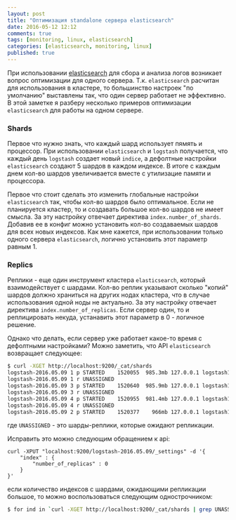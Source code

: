 ```yaml
---
layout: post
title: "Оптимизация standalone сервера elasticsearch"
date: 2016-05-12 12:12
comments: true
tags: [monitoring, linux, elasticsearch]
categories: [elasticsearch, monitoring, linux]
published: true
---
```


При использовании [elasticsearch](https://elastic.io) для сбора и анализа логов возникает вопрос оптимизации для одного сервера. Т.к. `elasticsearch` расчитан для использования в кластере, то большинство настроек "по умолчанию" выставлены так, что один сервер работает не эффективно. В этой заметке я разберу несколько примеров оптимизации `elasticsearch` для работы на одном сервере.

<!--more-->

### Shards
Первое что нужно знать, что каждый шард использует пямять и процессор. При использовании `elasticsearch` и `logstash` получается, что каждый день `logstash` создает новый `indice`, а дефолтные настройки `elasticsearch` создают 5 шардов в каждом индексе. В итоге с каждым днем кол-во шардов увеличивается вместе с утилизацие памяти и процессора.

Первое что стоит сделать это изменить глобальные настройки `elasticsearch` так, чтобы кол-во шардов было оптимальное. Если не планируется кластер, то и создавать большое кол-во шардов не имеет смысла. За эту настройку отвечает директива `index.number_of_shards`. Добавив ее в конфиг можно установить кол-во создаваемых шардов для всех новых индексов. Как мне кажется, при использовании только одного сервера `elasticsearch`, логично установить этот параметр равным 1.

### Replics
Реплики - еще один инструмент кластера `elasticsearch`, который взаимодействует с шардами. Кол-во реплик указывают сколько "копий" шардов должно храниться на других нодах кластера, что в случае использования одной ноды не актуально. За эту настройку отвечает директива `index.number_of_replicas`. Если сервер один, то и реплицировать некуда, устанавить этот параметр в 0 - логичное решение.

Однако что делать, если сервер уже работает какое-то время с дефолтными настройками? Можно заметить, что API `elasticsearch` возвращает следующее:

``` bash
$ curl -XGET http://localhost:9200/_cat/shards
logstash-2016.05.09 1 p STARTED    1520055  985.3mb 127.0.0.1 logstash1
logstash-2016.05.09 1 r UNASSIGNED
logstash-2016.05.09 3 p STARTED    1520640  985.9mb 127.0.0.1 logstash1
logstash-2016.05.09 3 r UNASSIGNED
logstash-2016.05.09 4 p STARTED    1520955  981.4mb 127.0.0.1 logstash1
logstash-2016.05.09 4 r UNASSIGNED
logstash-2016.05.09 2 p STARTED    1520377    966mb 127.0.0.1 logstash1
```
где `UNASSIGNED` - это шарды-реплики, которые ожидают репликации.

Исправить это можно следующим обращением к api:

```
curl -XPUT "localhost:9200/logstash-2016.05.09/_settings" -d '{
    "index" : {
        "number_of_replicas" : 0
    }
}'
```
если количество индексов с шардами, ожидающими репликации большое, то можно воспользоваться следующим однострочником:

``` bash
$ for ind in `curl -XGET http://localhost:9200/_cat/shards | grep UNASSIGNED | awk '{print $1}' | uniq`; do curl -XPUT "localhost:9200/$ind/_settings" -d '{ "index" : { "number_of_replicas" : 0 } }'; done
```